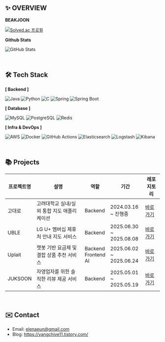 ## ✨ OVERVIEW

**BEAKJOON**

[![Solved.ac
프로필](http://mazassumnida.wtf/api/v2/generate_badge?boj=yyang78077)](https://solved.ac/yyang78077)


**Github Stats**

![GitHub Stats](https://github-readme-stats.vercel.app/api?username=Yyang-YE&show_icons=true&theme=default&hide_rank=true)


<br>

## 🛠️ Tech Stack

**[ Backend ]**

![Java](https://img.shields.io/badge/Java-ED8B00?style=for-the-badge&logo=openjdk&logoColor=white)
![Python](https://img.shields.io/badge/Python-3776AB?style=for-the-badge&logo=python&logoColor=white)
![C](https://img.shields.io/badge/C-00599C?style=for-the-badge&logo=c&logoColor=white)
![Spring](https://img.shields.io/badge/Spring-6DB33F?style=for-the-badge&logo=spring&logoColor=white)
![Spring Boot](https://img.shields.io/badge/SpringBoot-6DB33F?style=for-the-badge&logo=springboot&logoColor=white)

**[ Database ]**

![MySQL](https://img.shields.io/badge/MySQL-4479A1?style=for-the-badge&logo=mysql&logoColor=white)
![PostgreSQL](https://img.shields.io/badge/PostgreSQL-4169E1?style=for-the-badge&logo=postgresql&logoColor=white)
![Redis](https://img.shields.io/badge/Redis-DC382D?style=for-the-badge&logo=redis&logoColor=white)

**[ Infra & DevOps ]**

![AWS](https://img.shields.io/badge/AWS-232F3E?style=for-the-badge&logo=amazonaws&logoColor=white)
![Docker](https://img.shields.io/badge/Docker-2496ED?style=for-the-badge&logo=docker&logoColor=white)
![GitHub Actions](https://img.shields.io/badge/GitHub_Actions-2088FF?style=for-the-badge&logo=githubactions&logoColor=white)
![Elasticsearch](https://img.shields.io/badge/Elasticsearch-005571?style=for-the-badge&logo=elasticsearch&logoColor=white)
![Logstash](https://img.shields.io/badge/Logstash-005571?style=for-the-badge&logo=logstash&logoColor=white)
![Kibana](https://img.shields.io/badge/Kibana-E8478B?style=for-the-badge&logo=kibana&logoColor=white)


<br>

## 📚 Projects

| 프로젝트명   | 설명                               | 역할                        | 기간                          | 레포지토리 |
| ------------ | ---------------------------------- | --------------------------- | ----------------------------- | ---------- |
| 고대로   | 고려대학교 실내/실외 통합 지도 애플리케이션 | Backend | 2024.03.16<br>~ 진행중 | [바로가기](https://github.com/DevKor-github/team-c-back) |
| UBLE     | LG U+ 멤버십 제휴처 안내 지도 서비스     | Backend | 2025.06.30<br>~ 2025.08.08 | [바로가기](https://github.com/MapChillE/uble-be) |
| Uplait   | 챗봇 기반 요금제 및 결합 상품 추천 서비스   | Backend<br>Frontend<br>AI | 2025.06.02<br>~ 2025.06.24 | [바로가기](https://github.com/U-plait/u-plait-be) |
| JUKSOON  | 자영업자를 위한 솔직한 리뷰 제공 서비스 | Backend | 2025.05.01<br>~ 2025.05.19 | [바로가기](https://github.com/ureca-team-juksoon/juksoon-be) |

<br>

## ✉️ Contact
- Email: elenaeun@gmail.com
- Blog: https://yangchive11.tistory.com/
